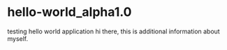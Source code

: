 # hello-world_alpha1.0
testing hello world application
hi there, this is additional information about myself. 
